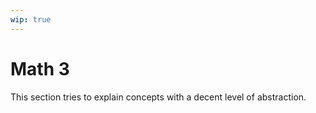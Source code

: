 ```yaml
---
wip: true
---
```


# Math 3

This section tries to explain concepts with a decent level of abstraction.
